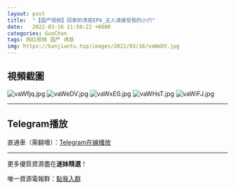 ```yaml
---
layout: post
title:  "【国产视频】回家的诱惑EP4_主人请接受我的小穴"
date:   2022-03-16 11:50:22 +0800
categories: GuoChan
tags: 网红视频 国产 诱惑
img: https://kanjiantu.top/images/2022/03/16/vaWeDV.jpg
---
```



## 視頻截圖

![vaWfjq.jpg](https://kanjiantu.top/images/2022/03/16/vaWfjq.jpg)
![vaWeDV.jpg](https://kanjiantu.top/images/2022/03/16/vaWeDV.jpg)
![vaWxE0.jpg](https://kanjiantu.top/images/2022/03/16/vaWxE0.jpg)
![vaWHsT.jpg](https://kanjiantu.top/images/2022/03/16/vaWHsT.jpg)
![vaWiFJ.jpg](https://kanjiantu.top/images/2022/03/16/vaWiFJ.jpg)

* * *
## Telegram播放

直通車（需翻墻）：[Telegram在線播放](https://t.me/mimeijingxuan/66)

* * *
更多優質資源盡在**迷妹精選**！

唯一資源電報群：[點我入群](https://t.me/mimeijingxuan)


